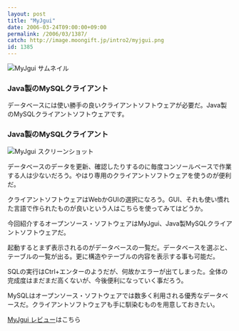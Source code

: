```yaml
---
layout: post
title: "MyJgui"
date: 2006-03-24T09:00:00+09:00
permalink: /2006/03/1387/
catch: http://image.moongift.jp/intro2/myjgui.png
id: 1385
---
```

 ![MyJgui サムネイル](http://image.moongift.jp/intro2/myjgui.t.png "MyJgui サムネイル")
  

### Java製のMySQLクライアント
  
データベースには使い勝手の良いクライアントソフトウェアが必要だ。Java製のMySQLクライアントソフトウェアです。  
<!--more-->  

### Java製のMySQLクライアント
  

![MyJgui スクリーンショット](http://image.moongift.jp/intro2/myjgui.png "MyJgui スクリーンショット")

  

データベースのデータを更新、確認したりするのに毎度コンソールベースで作業する人は少ないだろう。やはり専用のクライアントソフトウェアを使うのが便利だ。

  

クライアントソフトウェアはWebかGUIの選択になろう。GUI、それも使い慣れた言語で作られたものが良いという人はこちらを使ってみてはどうか。

  

今回紹介するオープンソース・ソフトウェアはMyJgui、Java製MySQLクライアントソフトウェアだ。

  

起動するとまず表示されるのがデータベースの一覧だ。データベースを選ぶと、テーブルの一覧が出る。更に構造やテーブルの内容を表示する事も可能だ。

  

SQLの実行はCtrl+エンターのようだが、何故かエラーが出てしまった。全体の完成度はまだまだ高くないが、今後便利になっていく事だろう。

  

MySQLはオープンソース・ソフトウェアでは数多く利用される優秀なデータベースだ。クライアントソフトウェアも手に馴染むものを用意しておきたい。

  

[MyJgui レビュー](http://oss.moongift.jp/review/i-1392.html)はこちら

